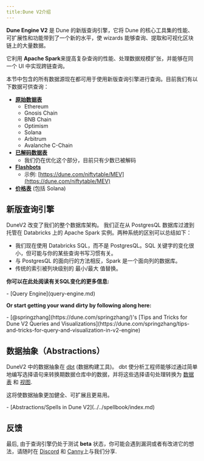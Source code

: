 ```yaml
---
title:Dune V2介绍
---
```


**Dune Engine V2** 是 Dune 的新版查询引擎，它将 Dune 的核心工具集的性能、可扩展性和功能带到了一个新的水平，使 wizards 能够查询、提取和可视化区块链上的大量数据。

它利用 **Apache Spark**来提高复杂查询的性能、处理数据规模扩张，并能够在同一个 UI 中实现跨链查询。

本节中包含的所有数据源现在都可用于使用新版查询引擎进行查询。目前我们有以下数据可供查询：

- [**原始数据表**](../../tables/v2/raw/index.md)
    * Ethereum
    * Gnosis Chain
    * BNB Chain
    * Optimism
    * Solana
    * Arbitrum
    * Avalanche C-Chain
- [**已解码数据表**](../../tables/decoded.md)
    * 我们仍在优化这个部分，目前只有少数已被解码
- [**Flashbots**](../../tables/v2/community/flashbots/index.md)
    * 示例: [https://dune.com/niftytable/MEV](https://dune.com/niftytable/MEV)
- [**价格表**](../../tables/prices.md) (包括 Solana)

## 新版查询引擎

DuneV2 改变了我们的整个数据库架构。 我们正在从 PostgresQL 数据库过渡到托管在 Databricks 上的 Apache Spark 实例。两种系统的区别可以总结如下：

* 我们现在使用 Databricks SQL，而不是 PostgresQL。SQL 关键字的变化很小，但可能与你的某些查询书写习惯有关。
* 与 PostgresQL 的面向行的方法相反，Spark 是一个面向列的数据库。
* 传统的索引被列块级别的 最小/最大 值替换。

**你可以在此处阅读有关SQL变化的更多信息:**

<div class="cards grid" markdown>
- [Query Engine](query-engine.md)
</div>

**Or start getting your wand dirty by following along here:**

<div class="cards grid" markdown>
- [@springzhang](https://dune.com/springzhang/)'s [Tips and Tricks for Dune V2 Queries and Visualizations](https://dune.com/springzhang/tips-and-tricks-for-query-and-visualization-in-v2-engine)
</div>
 

## 数据抽象（Abstractions）

DuneV2 中的数据抽象在 [dbt](https://docs.getdbt.com/docs/introduction) (数据构建工具)。 dbt 使分析工程师能够过通过简单地编写选择语句来转换期数据仓库中的数据，并将这些选择语句处理转换为 [数据表](https://docs.getdbt.com/terms/table) 和 [视图](https://docs.getdbt.com/terms/view).

这将使数据抽象更加健全、可扩展且更易用。

<div class="cards grid" markdown>
- [Abstractions/Spells in Dune V2](../../spellbook/index.md)
</div>

## 反馈

最后, 由于查询引擎仍处于测试 **beta** 状态，你可能会遇到漏洞或者有改进它的想法，请随时在 [Discord](https://discord.com/invite/ErrzwBz) 和 [Canny](https://dune.canny.io)上与我们分享.
